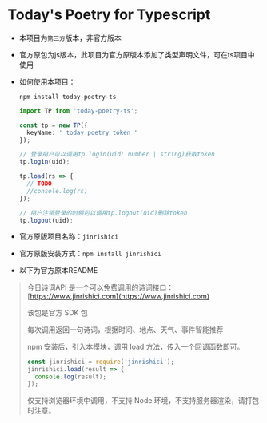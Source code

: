 # Today's Poetry for Typescript

- 本项目为`第三方`版本，非官方版本

- 官方原包为js版本，此项目为官方原版本添加了类型声明文件，可在ts项目中使用

- 如何使用本项目：

  ```shell
  npm install today-poetry-ts
  ```
  ```ts
  import TP from 'today-poetry-ts';

  const tp = new TP({
    keyName: '_today_poetry_token_'
  });

  // 登录用户可以调用tp.login(uid: number | string)获取token
  tp.login(uid);

  tp.load(rs => {
    // TODO
    //console.log(rs)
  });

  // 用户注销登录的时候可以调用tp.logout(uid)删除token
  tp.logout(uid);

  ```

- 官方原版项目名称：`jinrishici`

- 官方原版安装方式：`npm install jinrishici`

- 以下为官方原本README

> 今日诗词API 是一个可以免费调用的诗词接口：[https://www.jinrishici.com](https://www.jinrishici.com)
> 
> 该包是官方 SDK 包
> 
> 每次调用返回一句诗词，根据时间、地点、天气、事件智能推荐
> 
> npm 安装后，引入本模块，调用 load 方法，传入一个回调函数即可。
> 
> ```javascript
> const jinrishici = require('jinrishici');
> jinrishici.load(result => {
>   console.log(result);
> });
> ```
> 
> 仅支持浏览器环境中调用，不支持 Node 环境，不支持服务器渲染，请打包时注意。